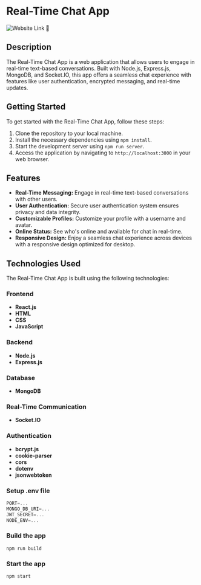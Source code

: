 # Real-Time Chat App

![Website Link 🚀](https://mern-chat-app-master-prod.onrender.com)

## Description

The Real-Time Chat App is a web application that allows users to engage in real-time text-based conversations. Built with Node.js, Express.js, MongoDB, and Socket.IO, this app offers a seamless chat experience with features like user authentication, encrypted messaging, and real-time updates.

## Getting Started

To get started with the Real-Time Chat App, follow these steps:

1. Clone the repository to your local machine.
2. Install the necessary dependencies using `npm install`.
3. Start the development server using `npm run server`.
4. Access the application by navigating to `http://localhost:3000` in your web browser.

## Features

- **Real-Time Messaging:** Engage in real-time text-based conversations with other users.
- **User Authentication:** Secure user authentication system ensures privacy and data integrity.
- **Customizable Profiles:** Customize your profile with a username and avatar.
- **Online Status:** See who's online and available for chat in real-time.
- **Responsive Design:** Enjoy a seamless chat experience across devices with a responsive design optimized for desktop.

## Technologies Used

The Real-Time Chat App is built using the following technologies:

### Frontend
- **React.js**
- **HTML**
- **CSS**
- **JavaScript**

### Backend
- **Node.js**
- **Express.js**

### Database
- **MongoDB**

### Real-Time Communication
- **Socket.IO**

### Authentication
- **bcrypt.js**
- **cookie-parser**
- **cors**
- **dotenv**
- **jsonwebtoken**

### Setup .env file

```js
PORT=...
MONGO_DB_URI=...
JWT_SECRET=...
NODE_ENV=...
```

### Build the app

```shell
npm run build
```

### Start the app

```shell
npm start
```
